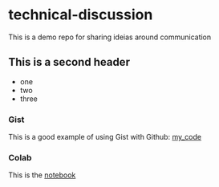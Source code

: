 # technical-discussion
This is a demo repo for sharing ideias around communication


## This is a second header

* one
* two
* three

### Gist

This is a good example of using Gist with Github: [my_code](https://gist.github.com/vitorfolster/c1c7419bdc511ea1dfad680b5b7dcef2)

### Colab 

This is the [notebook](Technical-docs.ipynb)
